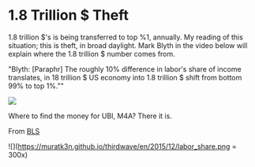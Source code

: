 # 1.8 Trillion $ Theft

1.8 trillion $'s is being transferred to top %1, annually. My reading
of this situation; this is theft, in broad daylight. Mark Blyth in the
video below will explain where the 1.8 trillion $ number comes from.

"Blyth: [Paraphr] The roughly 10% difference in labor's share of
income translates, in 18 trillion $ US economy into 1.8 trillion $
shift from bottom 99% to top 1%.""

[![](https://img.youtube.com/vi/HnNQpQXIPQM/0.jpg)](https://youtu.be/tJoe_daP0DE?t=1749)

Where to find the money for UBI, M4A? There it is.

From [BLS](https://www.bls.gov/opub/ted/2017/labor-share-of-output-has-declined-since-1947.htm)

![](https://muratk3n.github.io/thirdwave/en/2015/12/labor_share.png = 300x)


